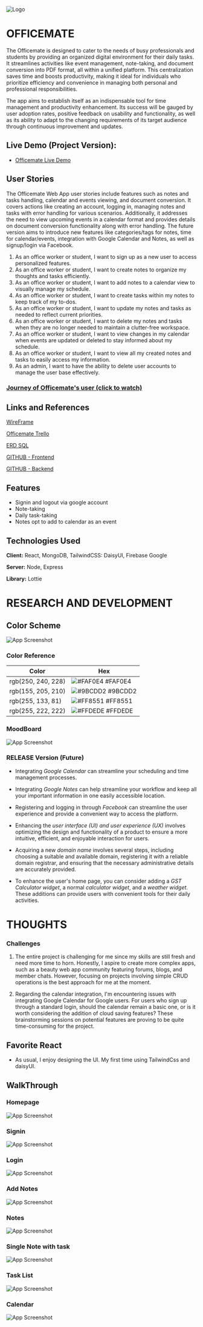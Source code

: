 
![Logo](https://i.imgur.com/h2YLX8g.png)


# OFFICEMATE

The Officemate is designed to cater to the needs of busy professionals and students by providing an organized digital environment for their daily tasks. It streamlines activities like event management, note-taking, and document conversion into PDF format, all within a unified platform. This centralization saves time and boosts productivity, making it ideal for individuals who prioritize efficiency and convenience in managing both personal and professional responsibilities.

The app aims to establish itself as an indispensable tool for time management and productivity enhancement. Its success will be gauged by user adoption rates, positive feedback on usability and functionality, as well as its ability to adapt to the changing requirements of its target audience through continuous improvement and updates.


## Live Demo (Project Version):

- [Officemate Live Demo](https://officemate-frontend.onrender.com/)


## User Stories

The Officemate Web App user stories include features such as notes and tasks handling, calendar and events viewing, and document conversion. It covers actions like creating an account, logging in, managing notes and tasks with error handling for various scenarios. Additionally, it addresses the need to view upcoming events in a calendar format and provides details on document conversion functionality along with error handling. The future version aims to introduce new features like categories/tags for notes, time for calendar/events, integration with Google Calendar and Notes, as well as signup/login via Facebook.

1. As an office worker or student, I want to sign up as a new user to access personalized features.
2. As an office worker or student, I want to create notes to organize my thoughts and tasks efficiently.
3. As an office worker or student, I want to add notes to a calendar view to visually manage my schedule.
4. As an office worker or student, I want to create tasks within my notes to keep track of my to-dos.
5. As an office worker or student, I want to update my notes and tasks as needed to reflect current priorities.
6. As an office worker or student, I want to delete my notes and tasks when they are no longer needed to maintain a clutter-free workspace.
7. As an office worker or student, I want to view changes in my calendar when events are updated or deleted to stay informed about my schedule.
8. As an office worker or student, I want to view all my created notes and tasks to easily access my information.
9. As an admin, I want to have the ability to delete user accounts to manage the user base effectively.

### [Journey of Officemate's user (click to watch) ](https://youtu.be/LBx8KGGEEI4)


## Links and References

[WireFrame ](https://www.figma.com/file/ET9Ii01CXhZVMz4KgI4Sbo/Officemate?type=whiteboard&node-id=2%3A2747&t=PkmdOOYLF8m7ZED2-1)

[Officemate Trello ](https://trello.com/invite/b/4Pcvli4G/ATTI7c851d64b7485e98c138fbbf72281032946CA3DD/officemate)

[ERD SQL ](https://drawsql.app/teams/anamono-team/diagrams/erd-officemate)

[GITHUB - Frontend ](https://github.com/misshozzie/om-frontend)

[GITHUB - Backend ](https://github.com/misshozzie/om-backend)

## Features

- Signin and logout via google account
- Note-taking
- Daily task-taking
- Notes opt to add to calendar as an event


## Technologies Used

**Client:** React, MongoDB, TailwindCSS: DaisyUI, Firebase Google

**Server:** Node, Express

**Library:** Lottie


# RESEARCH AND DEVELOPMENT
## Color Scheme

![App Screenshot](https://i.imgur.com/b4l8VKM.png)

### Color Reference

| Color             | Hex                                                                |
| ----------------- | ------------------------------------------------------------------ |
| rgb(250, 240, 228) | ![#FAF0E4](https://via.placeholder.com/10/FAF0E4?text=+) #FAF0E4 |
| rgb(155, 205, 210) | ![#9BCDD2](https://via.placeholder.com/10/9BCDD2?text=+) #9BCDD2|
| rgb(255, 133, 81) | ![#FF8551](https://via.placeholder.com/10/FF8551?text=+) #FF8551 |
| rgb(255, 222, 222) | ![#FFDEDE](https://via.placeholder.com/10/FFDEDE?text=+) #FFDEDE |

### MoodBoard

![App Screenshot](https://i.imgur.com/1Rg2X6I.png)

### RELEASE Version (Future)
- Integrating *Google Calendar* can streamline your scheduling and time management processes.

- Integrating *Google Notes* can help streamline your workflow and keep all your important information in one easily accessible location.

- Registering and logging in through *Facebook* can streamline the user experience and provide a convenient way to access the platform.

- Enhancing the *user interface (UI) and user experience (UX)* involves optimizing the design and functionality of a product to ensure a more intuitive, efficient, and enjoyable interaction for users.

- Acquiring a new *domain name* involves several steps, including choosing a suitable and available domain, registering it with a reliable domain registrar, and ensuring that the necessary administrative details are accurately provided.

- To enhance the user's home page, you can consider adding a *GST Calculator widget*, a normal *calculator widget*, and a *weather widget*. These additions can provide users with convenient tools for their daily activities.

# THOUGHTS

### Challenges

1. The entire project is challenging for me since my skills are still fresh and need more time to horn. Honestly, I aspire to create more complex apps, such as a beauty web app community featuring forums, blogs, and member chats. However, focusing on projects involving simple CRUD operations is the best approach for me at the moment.

2. Regarding the calendar integration, I'm encountering issues with integrating Google Calendar for Google users. For users who sign up through a standard login, should the calendar remain a basic one, or is it worth considering the addition of cloud saving features? These brainstorming sessions on potential features are proving to be quite time-consuming for the project.

## Favorite React
- As usual, I enjoy designing the UI. My first time using TailwindCss and daisyUI. 


## WalkThrough


### Homepage
![App Screenshot](https://i.imgur.com/wDKJjcw.png)

### Signin
![App Screenshot](https://i.imgur.com/CUhEdDc.png)

### Login
![App Screenshot](https://i.imgur.com/gZKIlOu.png)

### Add Notes
![App Screenshot](https://i.imgur.com/6WEyWgN.png)

### Notes
![App Screenshot](https://i.imgur.com/rz0yvas.png)

### Single Note with task
![App Screenshot](https://i.imgur.com/23WRFri.png)

### Task List
![App Screenshot](https://i.imgur.com/2JCA61h.png)

### Calendar
![App Screenshot](https://i.imgur.com/LFqjeTV.png)
